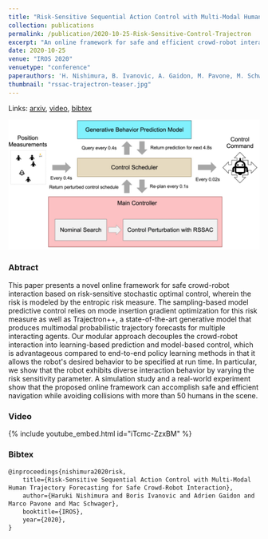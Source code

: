 ```yaml
---
title: "Risk-Sensitive Sequential Action Control with Multi-Modal Human Trajectory Forecasting for Safe Crowd-Robot Interaction"
collection: publications
permalink: /publication/2020-10-25-Risk-Sensitive-Control-Trajectron
excerpt: "An online framework for safe and efficient crowd-robot interaction using sampling based trajectory forecasting with risk-sensitive optimal control."
date: 2020-10-25
venue: "IROS 2020"
venuetype: "conference"
paperauthors: 'H. Nishimura, B. Ivanovic, A. Gaidon, M. Pavone, M. Schwager'
thumbnail: "rssac-trajectron-teaser.jpg"
---
```


Links: [arxiv](https://arxiv.org/abs/2009.05702), [video](#video), [bibtex](#bibtex)

![RSSAC Trajectron architecture](/images/rssac-trajectron.jpg)

### Abtract

This paper presents a novel online framework for safe crowd-robot interaction based on risk-sensitive stochastic optimal control, wherein the risk is modeled by the entropic risk measure. The sampling-based model predictive control relies on mode insertion gradient optimization for this risk measure as well as Trajectron++, a state-of-the-art generative model that produces multimodal probabilistic trajectory forecasts for multiple interacting agents. Our modular approach decouples the crowd-robot interaction into learning-based prediction and model-based control, which is advantageous compared to end-to-end policy learning methods in that it allows the robot's desired behavior to be specified at run time. In particular, we show that the robot exhibits diverse interaction behavior by varying the risk sensitivity parameter. A simulation study and a real-world experiment show that the proposed online framework can accomplish safe and efficient navigation while avoiding collisions with more than 50 humans in the scene.

### Video

{% include youtube_embed.html id="iTcmc-ZzxBM" %}

### Bibtex

    @inproceedings{nishimura2020risk,
        title={Risk-Sensitive Sequential Action Control with Multi-Modal Human Trajectory Forecasting for Safe Crowd-Robot Interaction},
        author={Haruki Nishimura and Boris Ivanovic and Adrien Gaidon and Marco Pavone and Mac Schwager},
        booktitle={IROS},
        year={2020},
    }